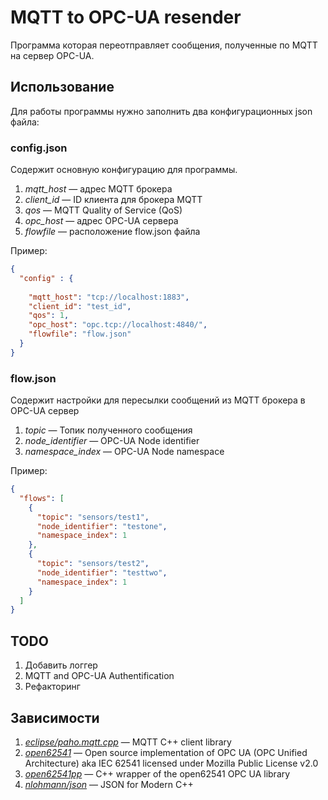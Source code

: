 # MQTT to OPC-UA resender

Программа которая переотправляет сообщения, полученные по MQTT на сервер OPC-UA.

## Использование

Для работы программы нужно заполнить два конфигурационных json файла: 
### config.json

Содержит основную конфигурацию для программы.
1. *mqtt_host* — адрес MQTT брокера
2. *client_id* — ID клиента для брокера MQTT
3. *qos* — MQTT Quality of Service (QoS)
4. *opc_host* — адрес OPC-UA сервера
5. *flowfile* — расположение flow.json файла

Пример:

```json
{
  "config" : {
    
    "mqtt_host": "tcp://localhost:1883",
    "client_id": "test_id",
    "qos": 1,
    "opc_host": "opc.tcp://localhost:4840/",
    "flowfile": "flow.json"
  }
}
```

### flow.json
Содержит настройки для пересылки сообщений из MQTT брокера в OPC-UA сервер
1. *topic* — Топик полученного сообщения
2. *node_identifier* — OPC-UA Node identifier
3. *namespace_index* — OPC-UA Node namespace

Пример:
```json
{
  "flows": [
    {
      "topic": "sensors/test1",
      "node_identifier": "testone",
      "namespace_index": 1
    },
    {
      "topic": "sensors/test2",
      "node_identifier": "testtwo",
      "namespace_index": 1
    }
  ]
}
```

## TODO

1. Добавить логгер
2. MQTT and OPC-UA Authentification
3. Рефакторинг

## Зависимости

1. [*eclipse/paho.mqtt.cpp*](https://github.com/eclipse/paho.mqtt.cpp) — MQTT C++ client library
2. [*open62541*](https://github.com/open62541/open62541) — Open source implementation of OPC UA (OPC Unified Architecture) aka IEC 62541 licensed under Mozilla Public License v2.0
3. [*open62541pp*](https://github.com/open62541pp/open62541pp) — C++ wrapper of the open62541 OPC UA library
4. [*nlohmann/json*](https://github.com/nlohmann/json) — JSON for Modern C++
